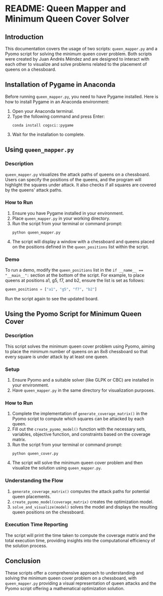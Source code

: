 # README: Queen Mapper and Minimum Queen Cover Solver

## Introduction

This documentation covers the usage of two scripts: `queen_mapper.py` and a Pyomo script for solving the minimum queen cover problem. Both scripts were created by Juan Andrés Méndez and are designed to interact with each other to visualize and solve problems related to the placement of queens on a chessboard.

## Installation of Pygame in Anaconda

Before running `queen_mapper.py`, you need to have Pygame installed. Here is how to install Pygame in an Anaconda environment:

1. Open your Anaconda terminal.
2. Type the following command and press Enter:
   ```
   conda install cogsci::pygame
   ```
3. Wait for the installation to complete.

## Using `queen_mapper.py`

### Description

`queen_mapper.py` visualizes the attack paths of queens on a chessboard. Users can specify the positions of the queens, and the program will highlight the squares under attack. It also checks if all squares are covered by the queens' attack paths.

### How to Run

1. Ensure you have Pygame installed in your environment.
2. Place `queen_mapper.py` in your working directory.
3. Run the script from your terminal or command prompt:
   ```
   python queen_mapper.py
   ```
4. The script will display a window with a chessboard and queens placed on the positions defined in the `queen_positions` list within the script.

### Demo

To run a demo, modify the `queen_positions` list in the `if __name__ == "__main__":` section at the bottom of the script. For example, to place queens at positions a1, g5, f7, and b2, ensure the list is set as follows:

```python
queen_positions = ["a1", "g5", "f7", "b2"]
```

Run the script again to see the updated board.

## Using the Pyomo Script for Minimum Queen Cover

### Description

This script solves the minimum queen cover problem using Pyomo, aiming to place the minimum number of queens on an 8x8 chessboard so that every square is under attack by at least one queen.

### Setup

1. Ensure Pyomo and a suitable solver (like GLPK or CBC) are installed in your environment.
2. Have `queen_mapper.py` in the same directory for visualization purposes.

### How to Run

1. Complete the implementation of `generate_coverage_matrix()` in the Pyomo script to compute which squares can be attacked by each queen.
2. Fill out the `create_pyomo_model()` function with the necessary sets, variables, objective function, and constraints based on the coverage matrix.
3. Run the script from your terminal or command prompt:
   ```
   python queen_cover.py
   ```
4. The script will solve the minimum queen cover problem and then visualize the solution using `queen_mapper.py`.

### Understanding the Flow

1. `generate_coverage_matrix()` computes the attack paths for potential queen placements.
2. `create_pyomo_model(coverage_matrix)` creates the optimization model.
3. `solve_and_visualize(model)` solves the model and displays the resulting queen positions on the chessboard.

### Execution Time Reporting

The script will print the time taken to compute the coverage matrix and the total execution time, providing insights into the computational efficiency of the solution process.

## Conclusion

These scripts offer a comprehensive approach to understanding and solving the minimum queen cover problem on a chessboard, with `queen_mapper.py` providing a visual representation of queen attacks and the Pyomo script offering a mathematical optimization solution.
